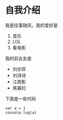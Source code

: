# 自我介绍

我是往事随风，我的爱好是

1. 音乐
2. LOL
3. 看电影

我的前女友是

* 刘亦菲
* 刘诗诗
* 江疏影
* 黑寡妇

下面是一些代码

    var a = 1
    console.log(a)
